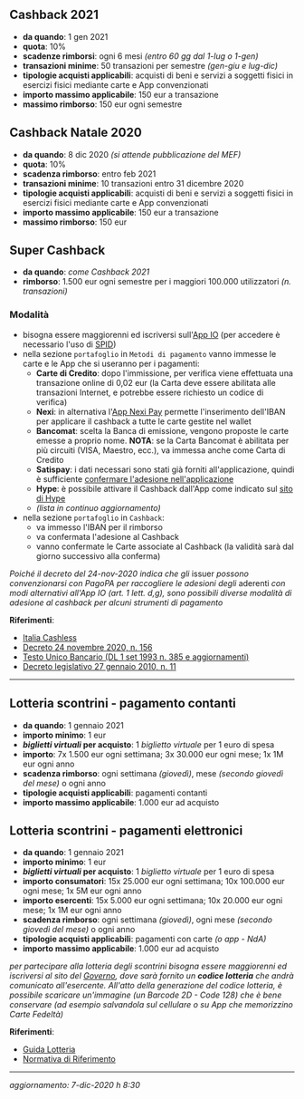 ## Cashback 2021

* **da quando**: 1 gen 2021
* **quota**: 10%
* **scadenze rimborsi**: ogni 6 mesi _(entro 60 gg dal 1-lug o 1-gen)_
* **transazioni minime**: 50 transazioni per semestre _(gen-giu e lug-dic)_
* **tipologie acquisti applicabili**: acquisti di beni e servizi a soggetti fisici in esercizi fisici mediante carte e App convenzionati
* **importo massimo applicabile**: 150 eur a transazione
* **massimo rimborso**: 150 eur ogni semestre


## Cashback Natale 2020

* **da quando**: 8 dic 2020 _(si attende pubblicazione del MEF)_
* **quota**: 10%
* **scadenza rimborso**: entro feb 2021
* **transazioni minime**: 10 transazioni entro 31 dicembre 2020
* **tipologie acquisti applicabili**: acquisti di beni e servizi a soggetti fisici in esercizi fisici mediante carte e App convenzionati
* **importo massimo applicabile**: 150 eur a transazione
* **massimo rimborso**: 150 eur


## Super Cashback

* **da quando**: _come Cashback 2021_
* **rimborso**: 1.500 eur ogni semestre per i maggiori 100.000 utilizzatori _(n. transazioni)_


### Modalità

* bisogna essere maggiorenni ed iscriversi sull'[App IO](https://io.italia.it/) (per accedere è necessario l'uso di [SPID](https://www.spid.gov.it/))
* nella sezione `portafoglio` in `Metodi di pagamento` vanno immesse le carte e le App che si useranno per i pagamenti:
  * **Carte di Credito**: dopo l'immissione, per verifica viene effettuata una transazione online di 0,02 eur (la Carta deve essere abilitata alle transazioni Internet, e potrebbe essere richiesto un codice di verifica)
  * **Nexi**: in alternativa l'[App Nexi Pay](https://www.nexi.it/privati/offerta/nexipay.html) permette l'inserimento dell'IBAN per applicare il cashback a tutte le carte gestite nel wallet
  * **Bancomat**: scelta la Banca di emissione, vengono proposte le carte emesse a proprio nome. **NOTA**: se la Carta Bancomat è abilitata per più circuiti (VISA, Maestro, ecc.), va immessa anche come Carta di Credito
  * **Satispay**: i dati necessari sono stati già forniti all'applicazione, quindi è sufficiente [confermare l'adesione nell'applicazione](https://support.satispay.com/it/articles/cashback-di-stato-how-to)
  * **Hype**: è possibile attivare il Cashback dall'App come indicato sul [sito di Hype](https://blog.hype.it/cashback-di-stato-con-hype/)
  * _(lista in continuo aggiornamento)_
* nella sezione `portafoglio` in `Cashback`:
  * va immesso l'IBAN per il rimborso
  * va confermata l'adesione al Cashback
  * vanno confermate le Carte associate al Cashback (la validità sarà dal giorno successivo alla conferma)

*Poiché il decreto del 24-nov-2020 indica che gli* issuer *possono convenzionarsi con PagoPA
 per raccogliere le adesioni degli* aderenti *con modi alternativi all'App IO (art. 1 lett. d,g),
 sono possibili diverse modalità di adesione al cashback per alcuni strumenti di pagamento*


**Riferimenti**:

* [Italia Cashless](https://www.cashlessitalia.it/)
* [Decreto 24 novembre 2020, n. 156](https://www.gazzettaufficiale.it/eli/id/2020/11/28/20G00181/SG)
* [Testo Unico Bancario (DL 1 set 1993 n. 385 e aggiornamenti)](https://www.bancaditalia.it/compiti/vigilanza/intermediari/Testo-Unico-Bancario.pdf)
* [Decreto legislativo 27 gennaio 2010, n.  11](https://www.bancaditalia.it/dotAsset/f1207a16-f3da-46dd-a8e4-ea88ac73bb41.pdf)

----------------------------------


## Lotteria scontrini - pagamento contanti

* **da quando**: 1 gennaio 2021
* **importo minimo**: 1 eur
* **_biglietti virtuali_ per acquisto**: 1 _biglietto virtuale_ per 1 euro di spesa
* **importo**: 7x 1.500 eur ogni settimana; 3x 30.000 eur ogni mese; 1x 1M eur ogni anno
* **scadenza rimborso**: ogni settimana _(giovedì)_, mese _(secondo giovedì del mese)_ o ogni anno
* **tipologie acquisti applicabili**: pagamenti contanti
* **importo massimo applicabile**: 1.000 eur ad acquisto

## Lotteria scontrini - pagamenti elettronici

* **da quando**: 1 gennaio 2021
* **importo minimo**: 1 eur
* **_biglietti virtuali_ per acquisto**: 1 _biglietto virtuale_ per 1 euro di spesa
* **importo consumatori**: 15x 25.000 eur ogni settimana; 10x 100.000 eur ogni mese; 1x 5M eur ogni anno
* **importo esercenti**: 15x 5.000 eur ogni settimana; 10x 20.000 eur ogni mese; 1x 1M eur ogni anno
* **scadenza rimborso**: ogni settimana _(giovedì)_, ogni mese _(secondo giovedì del mese)_ o ogni anno
* **tipologie acquisti applicabili**: pagamenti con carte _(o app - NdA)_
* **importo massimo applicabile**: 1.000 eur ad acquisto

*per partecipare alla lotteria degli scontrini bisogna essere maggiorenni ed iscriversi
al sito del [Governo](https://www.lotteriadegliscontrini.gov.it/portale/),
dove sarà fornito un **codice lotteria** che andrà comunicato all'esercente.
All'atto della generazione del codice lotteria, è possibile scaricare un'immagine _(un Barcode 2D - Code 128)_
che è bene conservare (ad esempio salvandola sul cellulare o su App che memorizzino Carte Fedeltà)*


**Riferimenti**:

* [Guida Lotteria](https://www.agenziaentrate.gov.it/portale/documents/20143/233439/Guida_Lotteria_Scontrini03062020.pdf)
* [Normativa di Riferimento](https://www.lotteriadegliscontrini.gov.it/portale/normativa-di-riferimento)

----------------------------------

_aggiornamento: 7-dic-2020 h 8:30_

